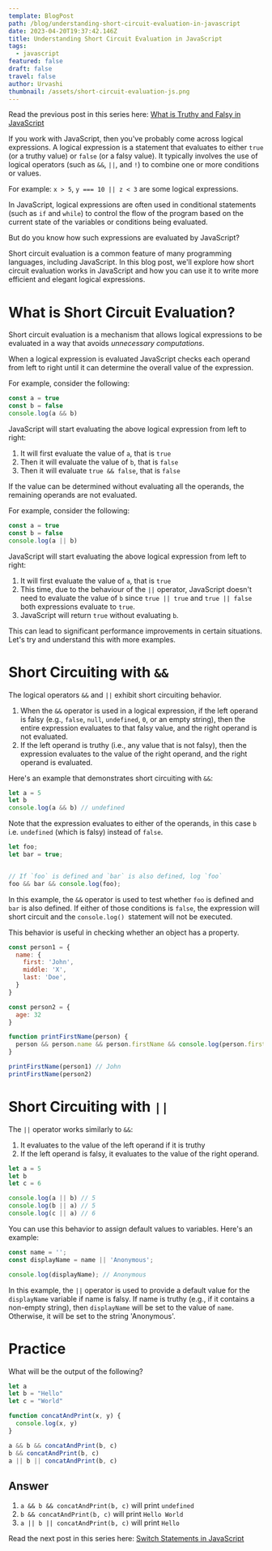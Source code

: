 ```yaml
---
template: BlogPost
path: /blog/understanding-short-circuit-evaluation-in-javascript
date: 2023-04-20T19:37:42.146Z
title: Understanding Short Circuit Evaluation in JavaScript
tags:
  - javascript
featured: false
draft: false
travel: false
author: Urvashi
thumbnail: /assets/short-circuit-evaluation-js.png
---
```


Read the previous post in this series here: [ What is Truthy and Falsy in JavaScript](https://www.thecodedose.com/blog/what-is-truthy-and-false-in-javascript)

If you work with JavaScript, then you've probably come across logical expressions.
A logical expression is a statement that evaluates to either `true` (or a truthy value) or `false` (or a falsy value).
It typically involves the use of logical operators (such as `&&`, `||`, and `!`) to combine one or more conditions or values.

For example: `x > 5`, `y === 10 || z < 3` are some logical expressions.

In JavaScript, logical expressions are often used in conditional statements (such as `if` and `while`) to control the flow of the program based on the current state of the variables or conditions being evaluated.

But do you know how such expressions are evaluated by JavaScript?

Short circuit evaluation is a common feature of many programming languages, including JavaScript.
In this blog post, we'll explore how short circuit evaluation works in JavaScript and how you can use it to write more efficient and elegant logical expressions.

# What is Short Circuit Evaluation?

Short circuit evaluation is a mechanism that allows logical expressions to be evaluated in a way that avoids _unnecessary computations_.

When a logical expression is evaluated JavaScript checks each operand from left to right until it can determine the overall value of the expression.

For example, consider the following:

```js
const a = true
const b = false
console.log(a && b)
```

JavaScript will start evaluating the above logical expression from left to right:
1. It will first evaluate the value of `a`, that is `true`
2. Then it will evaluate the value of `b`, that is `false`
3. Then it will evaluate `true && false`, that is `false`

If the value can be determined without evaluating all the operands, the remaining operands are not evaluated.

For example, consider the following:

```js
const a = true
const b = false
console.log(a || b)
```

JavaScript will start evaluating the above logical expression from left to right:
1. It will first evaluate the value of `a`, that is `true`
2. This time, due to the behaviour of the `||` operator, JavaScript doesn't need to evaluate the value of `b` since `true || true` and `true || false` both expressions evaluate to `true`.
3. JavaScript will return `true` without evaluating `b`.

This can lead to significant performance improvements in certain situations.
Let's try and understand this with more examples.

# Short Circuiting with `&&`

The logical operators `&&` and `||` exhibit short circuiting behavior.

1. When the `&&` operator is used in a logical expression, if the left operand is falsy (e.g., `false`, `null`, `undefined`, `0`, or an empty string), then the entire expression evaluates to that falsy value, and the right operand is not evaluated.
2. If the left operand is truthy (i.e., any value that is not falsy), then the expression evaluates to the value of the right operand, and the right operand is evaluated.

Here's an example that demonstrates short circuiting with `&&`:

```js
let a = 5
let b
console.log(a && b) // undefined
```

Note that the expression evaluates to either of the operands, in this case `b` i.e. `undefined` (which is falsy) instead of `false`.

```js
let foo;
let bar = true;


// If `foo` is defined and `bar` is also defined, log `foo`
foo && bar && console.log(foo);
```

In this example, the `&&` operator is used to test whether `foo` is defined and `bar` is also defined. If either of those conditions is `false`, the expression will short circuit and the `console.log() `statement will not be executed.

This behavior is useful in checking whether an object has a property.

```js
const person1 = {
  name: {
    first: 'John',
    middle: 'X',
    last: 'Doe',
  }
}

const person2 = {
  age: 32
}

function printFirstName(person) {
  person && person.name && person.firstName && console.log(person.firstName)
}

printFirstName(person1) // John
printFirstName(person2)
```

# Short Circuiting with `||`

The `||` operator works similarly to `&&`:

1. It evaluates to the value of the left operand if it is truthy
2. If the left operand is falsy, it evaluates to the value of the right operand.

```js
let a = 5
let b
let c = 6

console.log(a || b) // 5
console.log(b || a) // 5
console.log(c || a) // 6
```

You can use this behavior to assign default values to variables.
Here's an example:

```javascript
const name = '';
const displayName = name || 'Anonymous';

console.log(displayName); // Anonymous
```

In this example, the `||` operator is used to provide a default value for the `displayName` variable if name is falsy. If name is truthy (e.g., if it contains a non-empty string), then `displayName` will be set to the value of `name`. Otherwise, it will be set to the string 'Anonymous'.

# Practice

What will be the output of the following?

```js
let a
let b = "Hello"
let c = "World"

function concatAndPrint(x, y) {
  console.log(x, y)
}

a && b && concatAndPrint(b, c)
b && concatAndPrint(b, c)
a || b || concatAndPrint(b, c)
```

## Answer

1. `a && b && concatAndPrint(b, c)` will print `undefined`
2. `b && concatAndPrint(b, c)` will print `Hello World`
3. `a || b || concatAndPrint(b, c)` will print `Hello`

Read the next post in this series here: [Switch Statements in JavaScript](https://www.thecodedose.com/blog/switch-statements-in-javascript)

